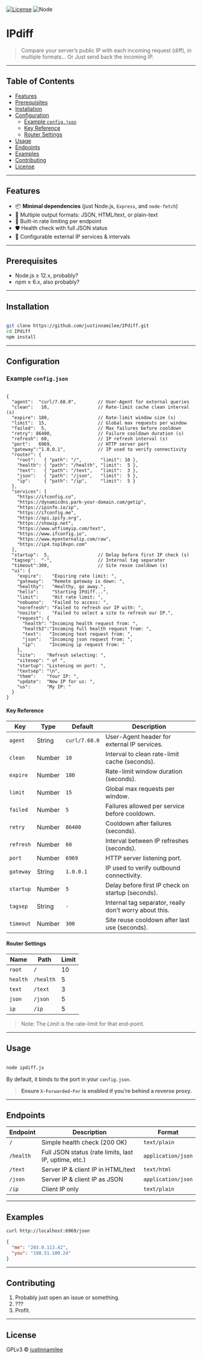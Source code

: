 [![License](https://img.shields.io/github/license/justinnamilee/IPdiff)](LICENSE)
![Node](https://img.shields.io/badge/Node.js-18.17.1-339933)

# IPdiff

> Compare your server’s public IP with each incoming request (diff), in multiple formats... Or Just send back the incoming IP.

---

## Table of Contents

* [Features](#features)
* [Prerequisites](#prerequisites)
* [Installation](#installation)
* [Configuration](#configuration)
  * [Example `config.json`](#example-configjson)
  * [Key Reference](#key-reference)
  * [Router Settings](#router-settings)
* [Usage](#usage)
* [Endpoints](#endpoints)
* [Examples](#examples)
* [Contributing](#contributing)
* [License](#license)

---

## Features

* 📦 **Minimal dependencies** (just Node.js, `Express`, and `node-fetch`)
* 🔄 Multiple output formats: JSON, HTML/text, or plain-text
* 🚦 Built-in rate limiting per endpoint
* 🛡️ Health check with full JSON status
* 🔁 Configurable external IP services & intervals

---

## Prerequisites

* Node.js ≥ 12.x, probably?
* npm ≥ 6.x, also probably?

---

## Installation

```bash

git clone https://github.com/justinnamilee/IPdiff.git
cd IPdiff
npm install
```

---

## Configuration

### Example `config.json`

```jsonc

{
  "agent":  "curl/7.68.0",        // User-Agent for external queries
  "clean":   10,                  // Rate-limit cache clean interval (s)
  "expire": 180,                  // Rate-limit window size (s)
  "limit":  15,                   // Global max requests per window
  "failed":  5,                   // Max failures before cooldown
  "retry": 86400,                 // Failure cooldown duration (s)
  "refresh": 60,                  // IP refresh interval (s)
  "port":   6969,                 // HTTP server port
  "gateway":"1.0.0.1",            // IP used to verify connectivity
  "router": {
    "root":   { "path": "/",       "limit": 10 },
    "health": { "path": "/health", "limit":  5 },
    "text":   { "path": "/text",   "limit":  3 },
    "json":   { "path": "/json",   "limit":  5 },
    "ip":     { "path": "/ip",     "limit":  5 }
  },
  "services": [
    "https://ifconfig.co",
    "https://dynamicdns.park-your-domain.com/getip",
    "https://ipinfo.io/ip",
    "https://ifconfig.me",
    "https://api.ipify.org",
    "https://showip.net",
    "https://www.wtfismyip.com/text",
    "https://www.ifconfig.io",
    "https://www.myexternalip.com/raw",
    "https://ip4.top10vpn.com"
  ],
  "startup":  5,                  // Delay before first IP check (s)
  "tagsep":  "-",                 // Internal tag separator
  "timeout":300,                  // Site reuse cooldown (s)
  "ui": {
    "expire":    "Expiring rate limit: ",
    "gateway":   "Remote gateway is down: ",
    "healthy":   "Healthy, go away.",
    "hello":     "Starting IPdiff...",
    "limit":     "Hit rate limit: ",
    "nobueno":   "Failed to access: ",
    "norefresh": "Failed to refresh our IP with: ",
    "nosite":    "Failed to select a site to refresh our IP.",
    "request": {
      "health": "Incoming health request from: ",
      "health2":"Incoming full health request from: ",
      "text":   "Incoming text request from: ",
      "json":   "Incoming json request from: ",
      "ip":     "Incoming ip request from: "
    },
    "site":    "Refresh selecting: ",
    "sitesep": " of ",
    "startup": "Listening on port: ",
    "textsep": "\n",
    "them":    "Your IP: ",
    "update":  "New IP for us: ",
    "us":      "My IP: "
  }
}
```

#### Key Reference

| Key       | Type   | Default       | Description                                            |
| --------- | ------ | ------------- | ------------------------------------------------------ |
| `agent`   | String | `curl/7.68.0` | User-Agent header for external IP services.            |
| `clean`   | Number | `10`          | Interval to clean rate-limit cache (seconds).          |
| `expire`  | Number | `180`         | Rate-limit window duration (seconds).                  |
| `limit`   | Number | `15`          | Global max requests per window.                        |
| `failed`  | Number | `5`           | Failures allowed per service before cooldown.          |
| `retry`   | Number | `86400`       | Cooldown after failures (seconds).                     |
| `refresh` | Number | `60`          | Interval between IP refreshes (seconds).               |
| `port`    | Number | `6969`        | HTTP server listening port.                            |
| `gateway` | String | `1.0.0.1`     | IP used to verify outbound connectivity.               |
| `startup` | Number | `5`           | Delay before first IP check on startup (seconds).      |
| `tagsep`  | String | `-`           | Internal tag separator, really don't worry about this. |
| `timeout` | Number | `300`         | Site reuse cooldown after last use (seconds).          |

#### Router Settings

| Name     | Path      | Limit |
| -------- | --------- | ----- |
| `root`   | `/`       | 10    |
| `health` | `/health` | 5     |
| `text`   | `/text`   | 3     |
| `json`   | `/json`   | 5     |
| `ip`     | `/ip`     | 5     |

> Note: The *Limit* is the rate-limit for that end-point.

---

## Usage

```bash

node ipdiff.js
```

By default, it binds to the port in your `config.json`.
> **Ensure `X-Forwarded-For` is enabled if you’re behind a reverse proxy.**

---

## Endpoints

| Endpoint  | Description                                           | Format             |
| --------- | ----------------------------------------------------- | ------------------ |
| `/`       | Simple health check (200 OK)                          | `text/plain`       |
| `/health` | Full JSON status (rate limits, last IP, uptime, etc.) | `application/json` |
| `/text`   | Server IP & client IP in HTML/text                    | `text/html`        |
| `/json`   | Server IP & client IP as JSON                         | `application/json` |
| `/ip`     | Client IP only                                        | `text/plain`       |

---

## Examples

```bash
curl http://localhost:6969/json
```

```json
{
  "me": "203.0.113.42",
  "you": "198.51.100.24"
}
```

---

## Contributing

1. Probably just open an issue or something.
2. ???
3. Profit.

---

## License

GPLv3 © [justinnamilee](https://github.com/justinnamilee)
